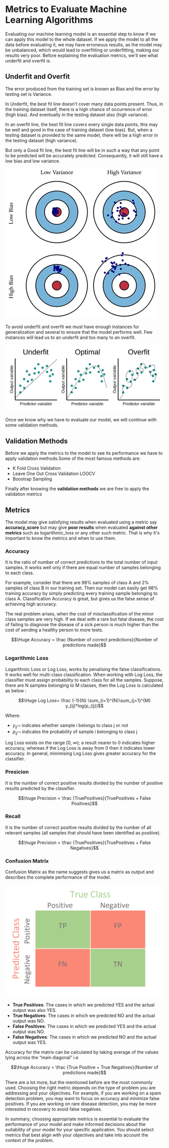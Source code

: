 # Metrics to Evaluate Machine Learning Algorithms

Evaluating our machine learning model is an essential step to know if we can apply this model to the whole dataset. If we apply the model to all the data before evaluating it, we may have erroneous results, as the model may be unbalanced, which would lead to overfitting or underfitting, making our results very poor. Before explaining the evaluation metrics, we'll see what underfit and overfit is.

## Underfit and Overfit

The error produced from the training set is known as Bias and the error by testing set is Variance.

In Underfit, the best fit line doesn’t cover many data points present. Thus, in the training dataset itself, there is a high chance of occurrence of error (high bias). And eventually in the testing dataset also (high variance).

In an overfit line, the best fit line covers every single data points, this may be well and good in the case of training dataset (low bias). But, when a testing dataset is provided to the same model, there will be a high error in the testing dataset (high variance).

But only a Good fit line, the best fit line will be in such a way that any point to be predicted will be accurately predicted. Consequently, it will still have a low bias and low variance.

![Precision&Acc](img/image3.png)

To avoid underfit and overfit we must have enough instances for generalization and several to ensure that the model performs well. Few instances will lead us to an underfit and too many to an overfit.

![Underfit&Overfit](img/image2.png)

Once we know why we have to evaluate our model, we will continue with some validation methods.

## Validation Methods

Before we apply the metrics to the model to see its performance we have to apply validation methods.Some of the most famous methods are:

- K Fold Cross Validation
- Leave One Out Cross Validation LOOCV
- Boostrap Sampling 

Finally after knowing the **validation methods** we are free to apply the validation metrics

## Metrics

The model may give satisfying results when evaluated using a metric say **accuracy_score** but may give **poor results** when evaluated **against other metrics** such as logarithmic_loss or any other such metric. That is why it's important to know the metrics and when to use them.

### Accuracy

It is the ratio of number of correct predictions to the total number of input samples. It works well only if there are equal number of samples belonging to each class.

For example, consider that there are 98% samples of class A and 2% samples of class B in our training set. Then our model can easily get 98% training accuracy by simply predicting every training sample belonging to class A. Classification Accuracy is great, but gives us the false sense of achieving high accuracy.

The real problem arises, when the cost of misclassification of the minor class samples are very high. If we deal with a rare but fatal disease, the cost of failing to diagnose the disease of a sick person is much higher than the cost of sending a healthy person to more tests.

$$\Huge Accuracy = \frac {Number of correct predictions}{Number of predictions made}$$

### Logarithmic Loss

Logarithmic Loss or Log Loss, works by penalising the false classifications. It works well for multi-class classification. When working with Log Loss, the classifier must assign probability to each class for all the samples. Suppose, there are N samples belonging to M classes, then the Log Loss is calculated as below :

$$\Huge Log Loss= \frac {-1}{N} \sum_{i=1}^{N}\sum_{j=1}^{M} y_{ij}*log(p_{ij})$$

Where:
- $y_{ij}\leadsto$ indicates whether sample i belongs to class j or not
- $p_{ij}\leadsto$ indicates the probability of sample i belonging to class j

Log Loss exists on the range [0, ∞); a result nearer to 0 indicates higher accuracy, whereas if the Log Loss is away from 0 then it indicates lower accuracy. In general, minimising Log Loss gives greater accuracy for the classifier.

### Presicion

It is the number of correct positive results divided by the number of positive results predicted by the classifier.

$$\huge Precision = \frac {TruePositives}{TruePositives + False Positives}$$

### Recall

It is the number of correct positive results divided by the number of all relevant samples (all samples that should have been identified as positive).

$$\huge Precision = \frac {TruePositives}{TruePositives + False Negatives}$$


### Confusion Matrix

Confusion Matrix as the name suggests gives us a matrix as output and describes the complete performance of the model.

![ConfusionMatrix](img/image15.png)

- **True Positives**: The cases in which we predicted YES and the actual output was also YES.
- **True Negatives**: The cases in which we predicted NO and the actual output was NO.
- **False Positives**: The cases in which we predicted YES and the actual output was NO.
- **False Negatives**: The cases in which we predicted NO and the actual output was YES.

Accuracy for the matrix can be calculated by taking average of the values lying across the “main diagonal” i.e

$$\Huge Accuracy = \frac {True Positive + True Negatives}{Number of predictions made}$$

There are a lot more, but the mentioned before are the most commonly used. Choosing the right metric depends on the type of problem you are addressing and your objectives. For example, if you are working on a spam detection problem, you may want to focus on accuracy and minimize false positives. If you are working on rare disease detection, you may be more interested in recovery to avoid false negatives.

In summary, choosing appropriate metrics is essential to evaluate the performance of your model and make informed decisions about the suitability of your model for your specific application. You should select metrics that best align with your objectives and take into account the context of the problem.